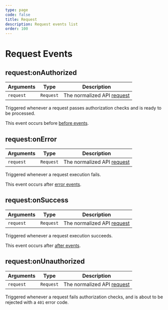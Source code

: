 ```yaml
---
type: page
code: false
title: Request
description: Request events list
order: 100
---
```


# Request Events

## request:onAuthorized

| Arguments | Type                                                           | Description                |
| --------- | -------------------------------------------------------------- | -------------------------- |
| `request` | `Request` | The normalized API [request](/core/2/framework/classes/request) |

Triggered whenever a request passes authorization checks and is ready to be processed.

This event occurs before [before events](/core/2/plugins/guides/events/api-events#before).

## request:onError

| Arguments | Type                                                           | Description                |
| --------- | -------------------------------------------------------------- | -------------------------- |
| `request` | `Request` | The normalized API [request](/core/2/framework/classes/request) |

Triggered whenever a request execution fails.

This event occurs after [error events](/core/2/plugins/guides/events/api-events#error).

## request:onSuccess

| Arguments | Type                                                           | Description                |
| --------- | -------------------------------------------------------------- | -------------------------- |
| `request` | `Request` | The normalized API [request](/core/2/framework/classes/request) |

Triggered whenever a request execution succeeds.

This event occurs after [after events](/core/2/plugins/guides/events/api-events#after).

## request:onUnauthorized

| Arguments | Type                                                           | Description                |
| --------- | -------------------------------------------------------------- | -------------------------- |
| `request` | `Request` | The normalized API [request](/core/2/framework/classes/request) |

Triggered whenever a request fails authorization checks, and is about to be rejected with a `401` error code.
